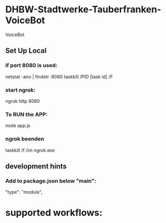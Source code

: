 # DHBW-Stadtwerke-Tauberfranken-VoiceBot
VoiceBot

## Set Up Local
### if port 8080 is used:
netstat -ano | findstr :8080
taskkill /PID [task id] /F

### start ngrok:
ngrok http 8080

### To RUN the APP:
node app.js

### ngrok beenden
taskkill /f /im ngrok.exe

## development hints

### Add to package.json below "main":
"type": "module",


# supported workflows:

